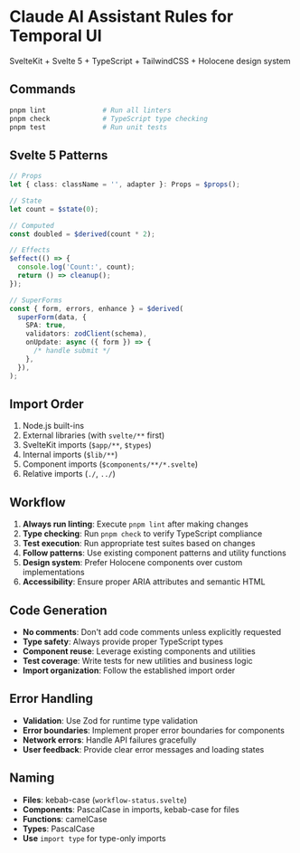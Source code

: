 # Claude AI Assistant Rules for Temporal UI

SvelteKit + Svelte 5 + TypeScript + TailwindCSS + Holocene design system

## Commands

```bash
pnpm lint              # Run all linters
pnpm check             # TypeScript type checking
pnpm test              # Run unit tests
```

## Svelte 5 Patterns

```typescript
// Props
let { class: className = '', adapter }: Props = $props();

// State
let count = $state(0);

// Computed
const doubled = $derived(count * 2);

// Effects
$effect(() => {
  console.log('Count:', count);
  return () => cleanup();
});

// SuperForms
const { form, errors, enhance } = $derived(
  superForm(data, {
    SPA: true,
    validators: zodClient(schema),
    onUpdate: async ({ form }) => {
      /* handle submit */
    },
  }),
);
```

## Import Order

1. Node.js built-ins
2. External libraries (with `svelte/**` first)
3. SvelteKit imports (`$app/**`, `$types`)
4. Internal imports (`$lib/**`)
5. Component imports (`$components/**/*.svelte`)
6. Relative imports (`./`, `../`)

## Workflow

1. **Always run linting**: Execute `pnpm lint` after making changes
2. **Type checking**: Run `pnpm check` to verify TypeScript compliance
3. **Test execution**: Run appropriate test suites based on changes
4. **Follow patterns**: Use existing component patterns and utility functions
5. **Design system**: Prefer Holocene components over custom implementations
6. **Accessibility**: Ensure proper ARIA attributes and semantic HTML

## Code Generation

- **No comments**: Don't add code comments unless explicitly requested
- **Type safety**: Always provide proper TypeScript types
- **Component reuse**: Leverage existing components and utilities
- **Test coverage**: Write tests for new utilities and business logic
- **Import organization**: Follow the established import order

## Error Handling

- **Validation**: Use Zod for runtime type validation
- **Error boundaries**: Implement proper error boundaries for components
- **Network errors**: Handle API failures gracefully
- **User feedback**: Provide clear error messages and loading states

## Naming

- **Files**: kebab-case (`workflow-status.svelte`)
- **Components**: PascalCase in imports, kebab-case for files
- **Functions**: camelCase
- **Types**: PascalCase
- **Use** `import type` for type-only imports
